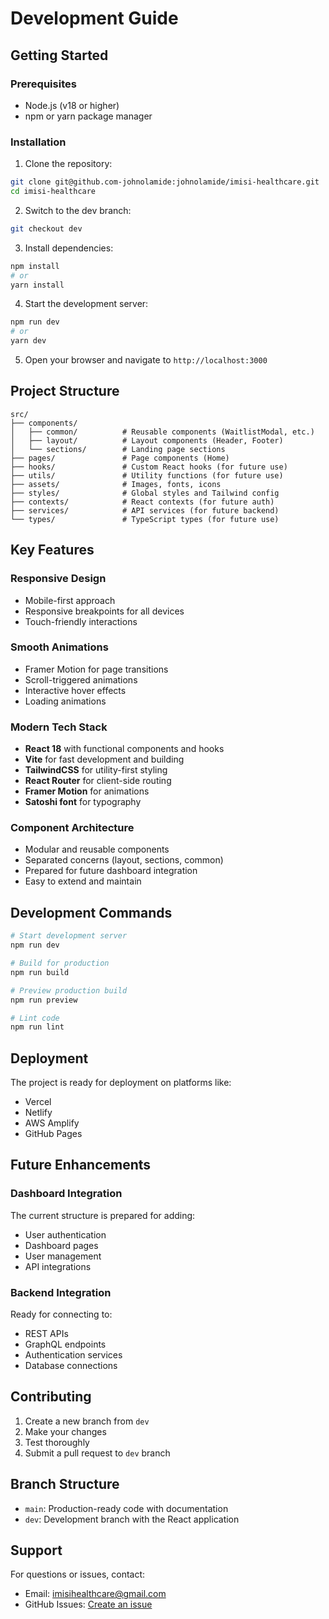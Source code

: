 # Development Guide

## Getting Started

### Prerequisites

- Node.js (v18 or higher)
- npm or yarn package manager

### Installation

1. Clone the repository:

```bash
git clone git@github.com-johnolamide:johnolamide/imisi-healthcare.git
cd imisi-healthcare
```

2. Switch to the dev branch:

```bash
git checkout dev
```

3. Install dependencies:

```bash
npm install
# or
yarn install
```

4. Start the development server:

```bash
npm run dev
# or
yarn dev
```

5. Open your browser and navigate to `http://localhost:3000`

## Project Structure

```
src/
├── components/
│   ├── common/          # Reusable components (WaitlistModal, etc.)
│   ├── layout/          # Layout components (Header, Footer)
│   └── sections/        # Landing page sections
├── pages/               # Page components (Home)
├── hooks/               # Custom React hooks (for future use)
├── utils/               # Utility functions (for future use)
├── assets/              # Images, fonts, icons
├── styles/              # Global styles and Tailwind config
├── contexts/            # React contexts (for future auth)
├── services/            # API services (for future backend)
└── types/               # TypeScript types (for future use)
```

## Key Features

### Responsive Design

- Mobile-first approach
- Responsive breakpoints for all devices
- Touch-friendly interactions

### Smooth Animations

- Framer Motion for page transitions
- Scroll-triggered animations
- Interactive hover effects
- Loading animations

### Modern Tech Stack

- **React 18** with functional components and hooks
- **Vite** for fast development and building
- **TailwindCSS** for utility-first styling
- **React Router** for client-side routing
- **Framer Motion** for animations
- **Satoshi font** for typography

### Component Architecture

- Modular and reusable components
- Separated concerns (layout, sections, common)
- Prepared for future dashboard integration
- Easy to extend and maintain

## Development Commands

```bash
# Start development server
npm run dev

# Build for production
npm run build

# Preview production build
npm run preview

# Lint code
npm run lint
```

## Deployment

The project is ready for deployment on platforms like:

- Vercel
- Netlify
- AWS Amplify
- GitHub Pages

## Future Enhancements

### Dashboard Integration

The current structure is prepared for adding:

- User authentication
- Dashboard pages
- User management
- API integrations

### Backend Integration

Ready for connecting to:

- REST APIs
- GraphQL endpoints
- Authentication services
- Database connections

## Contributing

1. Create a new branch from `dev`
2. Make your changes
3. Test thoroughly
4. Submit a pull request to `dev` branch

## Branch Structure

- `main`: Production-ready code with documentation
- `dev`: Development branch with the React application

## Support

For questions or issues, contact:

- Email: <imisihealthcare@gmail.com>
- GitHub Issues: [Create an issue](https://github.com/johnolamide/imisi-healthcare/issues)
